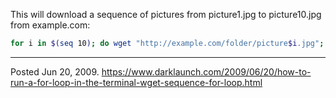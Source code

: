 This will download a sequence of pictures from picture1.jpg to picture10.jpg from example.com:

```bash
for i in $(seq 10); do wget "http://example.com/folder/picture$i.jpg"; done
```

---


Posted Jun 20, 2009.
https://www.darklaunch.com/2009/06/20/how-to-run-a-for-loop-in-the-terminal-wget-sequence-for-loop.html